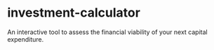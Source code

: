 # investment-calculator
An interactive tool to assess the financial viability of your next capital expenditure.
